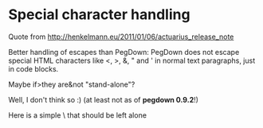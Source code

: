 # Special character handling

Quote from <http://henkelmann.eu/2011/01/06/actuarius_release_note> 

Better handling of escapes than PegDown: PegDown does not escape 
special HTML characters like <, >, &, " and ' in normal text paragraphs, just in code blocks.

Maybe if>they are&not "stand-alone"?    
    
Well, I don't think so :)
(at least not as of **pegdown 0.9.2**!)

Here is a simple \ that should be left alone